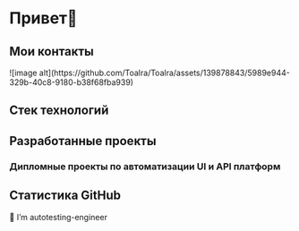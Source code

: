 <h1>Привет👋</h1>
<h2>Мои контакты</h2>
![image alt](https://github.com/Toalra/Toalra/assets/139878843/5989e944-329b-40c8-9180-b38f68fba939)


<h2>Стек технологий</h2>
<h2>Разработанные проекты</h2>
<h3>Дипломные проекты по автоматизации UI и API платформ</h3>
<h2>Статистика GitHub</h2>


🔭 I’m autotesting-engineer

